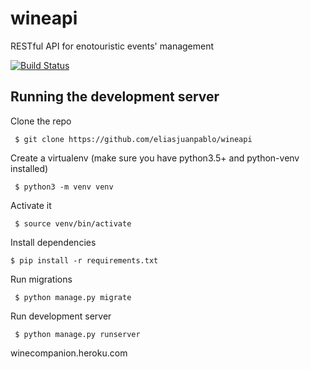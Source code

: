 # wineapi
RESTful API for enotouristic events' management


[![Build Status](https://travis-ci.org/eliasjuanpablo/wineapi.svg?branch=master)](https://travis-ci.org/eliasjuanpablo/wineapi)

## Running the development server

Clone the repo

``` $ git clone https://github.com/eliasjuanpablo/wineapi```

Create a virtualenv (make sure you have python3.5+ and python-venv installed)

``` $ python3 -m venv venv```

Activate it

``` $ source venv/bin/activate```

Install dependencies

``` $ pip install -r requirements.txt ```

Run migrations

``` $ python manage.py migrate```


Run development server

``` $ python manage.py runserver```

winecompanion.heroku.com
